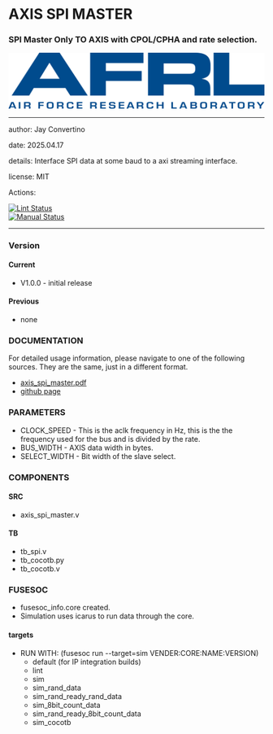 # AXIS SPI MASTER
### SPI Master Only TO AXIS with CPOL/CPHA and rate selection.

![image](docs/manual/img/AFRL.png)

---

  author: Jay Convertino   
  
  date: 2025.04.17
  
  details: Interface SPI data at some baud to a axi streaming interface.
  
  license: MIT   
   
  Actions:  

  [![Lint Status](../../actions/workflows/lint.yml/badge.svg)](../../actions)  
  [![Manual Status](../../actions/workflows/manual.yml/badge.svg)](../../actions)  
  
---

### Version
#### Current
  - V1.0.0 - initial release

#### Previous
  - none

### DOCUMENTATION
  For detailed usage information, please navigate to one of the following sources. They are the same, just in a different format.

  - [axis_spi_master.pdf](docs/manual/axis_spi_master.pdf)
  - [github page](https://johnathan-convertino-afrl.github.io/axis_spi_master/)

### PARAMETERS

 *   CLOCK_SPEED      - This is the aclk frequency in Hz, this is the the frequency used for the bus and is divided by the rate.
 *   BUS_WIDTH        - AXIS data width in bytes.
 *   SELECT_WIDTH     - Bit width of the slave select.

### COMPONENTS
#### SRC

* axis_spi_master.v
  
#### TB

* tb_spi.v
* tb_cocotb.py
* tb_cocotb.v
  
### FUSESOC

* fusesoc_info.core created.
* Simulation uses icarus to run data through the core.

#### targets

* RUN WITH: (fusesoc run --target=sim VENDER:CORE:NAME:VERSION)
  - default (for IP integration builds)
  - lint
  - sim
  - sim_rand_data
  - sim_rand_ready_rand_data
  - sim_8bit_count_data
  - sim_rand_ready_8bit_count_data
  - sim_cocotb
